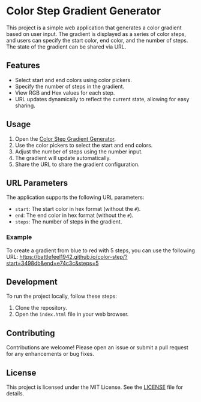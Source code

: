 # Color Step Gradient Generator

This project is a simple web application that generates a color gradient based on user input. The gradient is displayed as a series of color steps, and users can specify the start color, end color, and the number of steps. The state of the gradient can be shared via URL.

## Features

- Select start and end colors using color pickers.
- Specify the number of steps in the gradient.
- View RGB and Hex values for each step.
- URL updates dynamically to reflect the current state, allowing for easy sharing.

## Usage

1. Open the [Color Step Gradient Generator](https://battlefeel1942.github.io/color-step/).
2. Use the color pickers to select the start and end colors.
3. Adjust the number of steps using the number input.
4. The gradient will update automatically.
5. Share the URL to share the gradient configuration.

## URL Parameters

The application supports the following URL parameters:

- `start`: The start color in hex format (without the `#`).
- `end`: The end color in hex format (without the `#`).
- `steps`: The number of steps in the gradient.

### Example

To create a gradient from blue to red with 5 steps, you can use the following URL: https://battlefeel1942.github.io/color-step/?start=3498db&end=e74c3c&steps=5


## Development

To run the project locally, follow these steps:

1. Clone the repository.
2. Open the `index.html` file in your web browser.

## Contributing

Contributions are welcome! Please open an issue or submit a pull request for any enhancements or bug fixes.

## License

This project is licensed under the MIT License. See the [LICENSE](LICENSE) file for details.